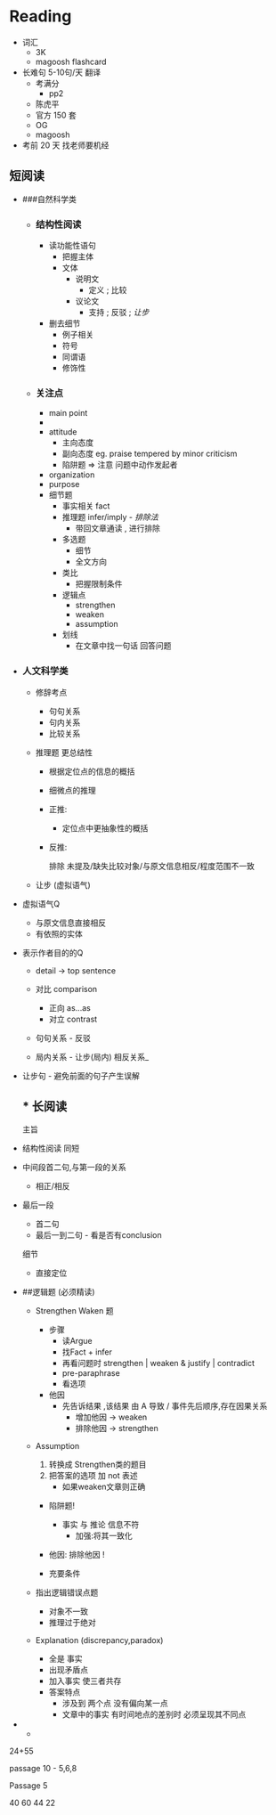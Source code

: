 # Reading 

* 词汇
  * 3K 
  * magoosh flashcard
* 长难句 5-10句/天 翻译
  * 考满分
    * pp2  
  * 陈虎平
  * 官方 150 套
  * OG 
  * magoosh
* 考前 20 天 找老师要机经


## 短阅读

* ###自然科学类

  * ### 结构性阅读

    * 读功能性语句
      * 把握主体
      * 文体
        * 说明文
          * 定义 ; 比较
        * 议论文
          * 支持 ; 反驳 ; *让步*
    * 删去细节
      * 例子相关
      * 符号
      * 同谓语
      * 修饰性

  * ### 关注点

    * main point
    * ​
    * attitude 
      * 主向态度
      * 副向态度 eg. praise tempered by minor criticism
      * 陷阱题 => 注意 问题中动作发起者
    * organization
    * purpose
    * 细节题
      * 事实相关 fact
      * 推理题 infer/imply - *排除法*
        * 带回文章通读 , 进行排除
      * 多选题
        * 细节
        * 全文方向
      * 类比
        * 把握限制条件
      * 逻辑点
        * strengthen
        * weaken
        * assumption
      * 划线
        * 在文章中找一句话 回答问题

* ### 人文科学类

  - 修辞考点

    - 句句关系
    - 句内关系
    - 比较关系

  - 推理题 更总结性

    - 根据定位点的信息的概括

    - 细微点的推理

    - 正推:

      - 定位点中更抽象性的概括

    - 反推:

      排除 未提及/缺失比较对象/与原文信息相反/程度范围不一致  

  - 让步 (虚拟语气)

* 虚拟语气Q

  * 与原文信息直接相反
  * 有依照的实体        

* 表示作者目的的Q

  * detail -> top sentence
  * 对比 comparison
    * 正向 as...as
    * 对立 contrast
  * 句句关系 -  反驳


  * 局内关系 - 让步(局内) 相反关系_

* 让步句 - 避免前面的句子产生误解

  ## * 长阅读

  主旨

* 结构性阅读 同短

* 中间段首二句,与第一段的关系

  * 相正/相反

* 最后一段

  * 首二句
  * 最后一到二句 - 看是否有conclusion

  细节

  * 直接定位

* ##逻辑题 (必须精读)

  * Strengthen Waken 题

    * 步骤
      * 读Argue 
      * 找Fact + infer
      * 再看问题时 strengthen | weaken  & justify | contradict
      * pre-paraphrase
      * 看选项
    * 他因
      * 先告诉结果 ,该结果 由 A 导致 / 事件先后顺序,存在因果关系
        * 增加他因 -> weaken 
        * 排除他因 -> strengthen

  * Assumption

    1. 转换成 Strengthen类的题目
    2. 把答案的选项 加 not 表述
       * 如果weaken文章则正确

    * 陷阱题!  

      * 事实 与 推论 信息不符
        * 加强:将其一致化

    * 他因: 排除他因  !

    * 充要条件

  * 指出逻辑错误点题

    * 对象不一致
    * 推理过于绝对

  * Explanation (discrepancy,paradox)

       * 全是 事实
       * 出现矛盾点
       * 加入事实 使三者共存
       * 答案特点
            * 涉及到 两个点  没有偏向某一点
            * 文章中的事实 有时间地点的差别时  必须呈现其不同点

* * ​


24+55

passage 10 - 5,6,8

Passage 5

40 60 44 22 